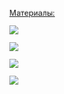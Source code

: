 <u>Материалы:</u>

![](RE_%20Переход%20на%20ставку%20НДС%2022%%202.msg)

![](Pasted%20image%2020251027082331.png)

![](Pasted%20image%2020251027082442.png)

![](Pasted%20image%2020251027082508.png)





